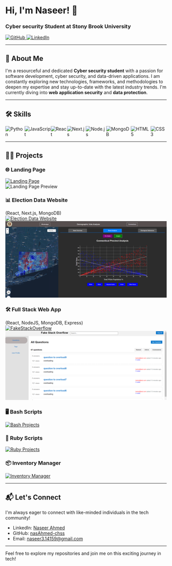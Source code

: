 # Hi, I'm Naseer! 👋  
### Cyber security Student at Stony Brook University

<a href="https://github.com/nasAhmed-chss">
  <img src="https://img.shields.io/badge/GitHub-Programmer-181717?style=for-the-badge&logo=github&logoColor=white" alt="GitHub">
</a> 
<a href="https://www.linkedin.com/in/naseer-ks-ahmed/">
  <img src="https://img.shields.io/badge/LinkedIn-Cybersecurity_Student-0A66C2?style=for-the-badge&logo=linkedin&logoColor=white" alt="LinkedIn">
</a>

---

## 🚀 About Me
I'm a resourceful and dedicated **Cyber security student** with a passion for software development, cyber security, and data-driven applications. I am constantly exploring new technologies, frameworks, and methodologies to deepen my expertise and stay up-to-date with the latest industry trends. I'm currently diving into **web application security** and **data protection**.

---

## 🛠 Skills

<div style="display: flex; align-items: center;">
  <img src="https://img.shields.io/badge/Python-3776AB?style=for-the-badge&logo=python&logoColor=white" alt="Python">
  <img src="https://img.shields.io/badge/JavaScript-F7DF1E?style=for-the-badge&logo=javascript&logoColor=black" alt="JavaScript">
  <img src="https://img.shields.io/badge/React-61DAFB?style=for-the-badge&logo=react&logoColor=black" alt="React">
  <img src="https://img.shields.io/badge/Next.js-000000?style=for-the-badge&logo=nextdotjs&logoColor=white" alt="Next.js">
  <img src="https://img.shields.io/badge/Node.js-339933?style=for-the-badge&logo=nodedotjs&logoColor=white" alt="Node.js">
  <img src="https://img.shields.io/badge/MongoDB-47A248?style=for-the-badge&logo=mongodb&logoColor=white" alt="MongoDB">
  <img src="https://img.shields.io/badge/HTML5-E34F26?style=for-the-badge&logo=html5&logoColor=white" alt="HTML5">
  <img src="https://img.shields.io/badge/CSS3-1572B6?style=for-the-badge&logo=css3&logoColor=white" alt="CSS3">
</div>

---

## 👨‍💻 Projects

### 🌐 Landing Page
[![Landing Page](https://img.shields.io/badge/-Live%20Demo-2d2e2f?style=for-the-badge&logo=google-chrome&logoColor=white)](https://nasahmed-chss.github.io/landingPage/)  
![Landing Page Preview](https://github.com/nasAhmed-chss/nasAhmed-chss/blob/main/Landing%20Page.png?raw=true)

### 📊 Election Data Website  
(React, Next.js, MongoDB)  
[![Election Data Website](https://img.shields.io/badge/GitHub-Election_Data-f76300?style=for-the-badge&logo=github&logoColor=white)](https://github.com/GitHubMahim/416-Project)  
![Election Data Website](https://github.com/nasAhmed-chss/nasAhmed-chss/blob/main/Website.png)

### 🛠️ Full Stack Web App  
(React, NodeJS, MongoDB, Express)  
[![FakeStackOverflow](https://img.shields.io/badge/GitHub-FakeStackOverflow-0052cc?style=for-the-badge&logo=github&logoColor=white)](https://github.com/nasAhmed-chss/FakeStackOverflow-WebApp/tree/main)  
![Full Stack Web App](https://github.com/nasAhmed-chss/nasAhmed-chss/blob/main/WebApp.png)

### 🖥️ Bash Scripts  
[![Bash Projects](https://img.shields.io/badge/GitHub-Bash_Scripts-4EAA25?style=for-the-badge&logo=gnu-bash&logoColor=white)](https://github.com/nasAhmed-chss/Bash-Scripts)

### 💎 Ruby Scripts  
[![Ruby Projects](https://img.shields.io/badge/GitHub-Ruby_Scripts-CC342D?style=for-the-badge&logo=ruby&logoColor=white)](https://github.com/nasAhmed-chss/ruby-scripts)

### 📦 Inventory Manager  
[![Inventory Manager](https://img.shields.io/badge/GitHub-Inventory_Manager-6f42c1?style=for-the-badge&logo=github&logoColor=white)](https://github.com/nasAhmed-chss/inventory-manger)

---

## 📬 Let's Connect
I'm always eager to connect with like-minded individuals in the tech community!  
- LinkedIn: [Naseer Ahmed](https://www.linkedin.com/in/naseer-ks-ahmed/)
- GitHub: [nasAhmed-chss](https://github.com/nasAhmed-chss)
- Email: [naseer3.14159@gmail.com](naseer3.14159@gmail.com)

---

Feel free to explore my repositories and join me on this exciting journey in tech!

